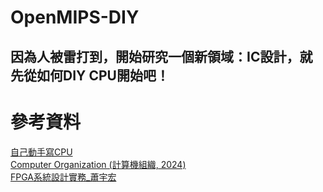 # OpenMIPS-DIY
## 因為人被雷打到，開始研究一個新領域：IC設計，就先從如何DIY CPU開始吧！

# 參考資料
[自己動手寫CPU](https://www.books.com.tw/products/0010676982?srsltid=AfmBOorsCtljFEkeIaoOjn9Sw1b_vkFM44yGJLLw-dyZFZk96PCHi7tI)<br>
[Computer Organization (計算機組織, 2024)](https://youtube.com/playlist?list=PLu7X08EhejdollVb2D4CJ-1eYc7jr3dPq&si=FIKJqv5dphiIvCos)<br>
[FPGA系統設計實務_蕭宇宏](https://youtube.com/playlist?list=PLI6pJZaOCtF1-GOBBFwGtAYclboJfTFws&si=6XUNcoOs4p3dvF0K)<br>
